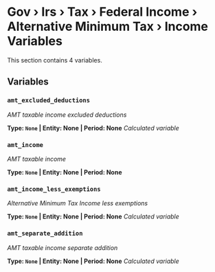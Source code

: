 # Gov › Irs › Tax › Federal Income › Alternative Minimum Tax › Income Variables

This section contains 4 variables.

## Variables

### `amt_excluded_deductions`
*AMT taxable income excluded deductions*

**Type: `None` | Entity: None | Period: None**
*Calculated variable*

### `amt_income`
*AMT taxable income*

**Type: `None` | Entity: None | Period: None**

### `amt_income_less_exemptions`
*Alternative Minimum Tax Income less exemptions*

**Type: `None` | Entity: None | Period: None**
*Calculated variable*

### `amt_separate_addition`
*AMT taxable income separate addition*

**Type: `None` | Entity: None | Period: None**
*Calculated variable*
